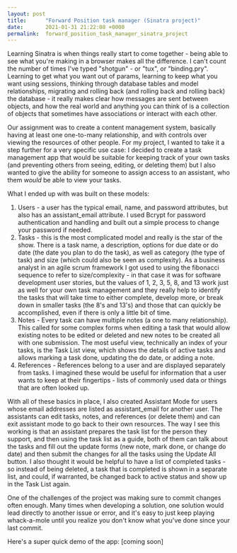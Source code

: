 ```yaml
---
layout: post
title:      "Forward Position task manager (Sinatra project)"
date:       2021-01-31 21:22:08 +0000
permalink:  forward_position_task_manager_sinatra_project
---
```



Learning Sinatra is when things really start to come together - being able to see what you're making in a browser makes all the difference. I can't count the number of times I've typed "shotgun" - or "tux", or "binding.pry". Learning to get what you want out of params, learning to keep what you want using sessions, thinking through database tables and model relationships, migrating and rolling back (and rolling back and rolling back) the database - it really makes clear how messages are sent between objects, and how the real world and anything you can think of is a collection of objects that sometimes have associations or interact with each other.

Our assignment was to create a content management system, basically having at least one one-to-many relationship, and with controls over viewing the resources of other people. For my project, I wanted to take it a step further for a very specific use case: I decided to create a task management app that would be suitable for keeping track of your own tasks (and preventing others from seeing, editing, or deleting them) but I also wanted to give the ability for someone to assign access to an assistant, who them *would* be able to view your tasks.

What I ended up with was built on these models:
1. Users - a user has the typical email, name, and password attributes, but also has an assistant_email attribute. I used Bcrypt for password authentication and handling and built out a simple process to change your password if needed.
2. Tasks - this is the most complicated model and really is the star of the show. There is a task name, a description, options for due date or do date (the date you plan to do the task), as well as category (the type of task) and size (which could also be seen as complexity). As a business analyst in an agile scrum framework I got used to using the fibonacci sequence to refer to size/complexity - in that case it was for software development user stories, but the values of 1, 2, 3, 5, 8, and 13 work just as well for your own task management and they really help to identify the tasks that will take time to either complete, develop more, or break down in smaller tasks (the 8's and 13's) and those that can quickly be accomplished, even if there is only a little bit of time.
3. Notes - Every task can have multiple notes (a one to many relationship). This called for some complex forms when editing a task that would allow existing notes to be edited or deleted and new notes to be created all with one submission. The most useful view, technically an index of your tasks, is the Task List view, which shows the details of active tasks and allows marking a task done, updating the do date, or adding a note.
4. References - References belong to a user and are displayed separately from tasks. I imagined these would be useful for information that a user wants to keep at their fingertips - lists of commonly used data or things that are often looked up.

With all of these basics in place, I also created Assistant Mode for users whose email addresses are listed as assistant_email for another user. The assistants can edit tasks, notes, and references (or delete them) and can exit assistant mode to go back to their own resources. The way I see this working is that an assistant prepares the task list for the person they support, and then using the task list as a guide, both of them can talk about the tasks and fill out the update forms (new note, mark done, or change do date) and then submit the changes for all the tasks using the Update All button. I also thought it would be helpful to have a list of completed tasks - so instead of being deleted, a task that is completed is shown in a separate list, and could, if warranted, be changed back to active status and show up in the Task List again.

One of the challenges of the project was making sure to commit changes often enough. Many times when developing a solution, one solution would lead directly to another issue or error, and it's easy to just keep playing whack-a-mole until you realize you don't know what you've done since your last commit.

Here's a super quick demo of the app: [coming soon]
